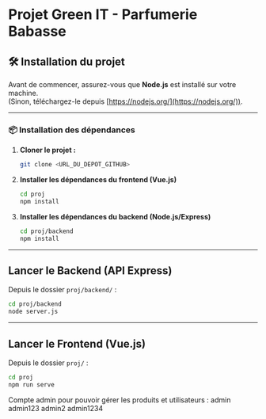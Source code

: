 # Projet Green IT - Parfumerie Babasse

## 🛠️ Installation du projet

Avant de commencer, assurez-vous que **Node.js** est installé sur votre machine.  
(Sinon, téléchargez-le depuis [https://nodejs.org/](https://nodejs.org/)).

---

### 📦 Installation des dépendances

1. **Cloner le projet :**
   ```bash
   git clone <URL_DU_DEPOT_GITHUB>
   ```


2. **Installer les dépendances du frontend (Vue.js)**
   ```bash
   cd proj
   npm install
   ```

3. **Installer les dépendances du backend (Node.js/Express)**
   ```bash
   cd proj/backend
   npm install
   ```



---

## Lancer le Backend (API Express)

Depuis le dossier `proj/backend/` :

   ```bash
   cd proj/backend
   node server.js
   ```

---

## Lancer le Frontend (Vue.js)

Depuis le dossier `proj/` :

   ```bash
   cd proj
   npm run serve
   ```

Compte admin pour pouvoir gérer les produits et utilisateurs : 
admin
admin123
admin2
admin1234

